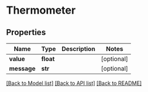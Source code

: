 # Thermometer

## Properties
Name | Type | Description | Notes
------------ | ------------- | ------------- | -------------
**value** | **float** |  | [optional] 
**message** | **str** |  | [optional] 

[[Back to Model list]](../README.md#documentation-for-models) [[Back to API list]](../README.md#documentation-for-api-endpoints) [[Back to README]](../README.md)


